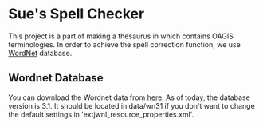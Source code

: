 # Sue's Spell Checker

This project is a part of making a thesaurus in which contains OAGIS terminologies. In order to achieve the spell correction function, we use [WordNet](http://wordnet.princeton.edu/) database.
    
## Wordnet Database
You can download the Wordnet data from [here](http://wordnetcode.princeton.edu/wn3.1.dict.tar.gz). As of today, the database version is 3.1. It should be located in data/wn31 if you don't want to change the default settings in 'extjwnl_resource_properties.xml'.